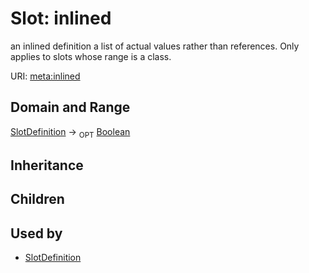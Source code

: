 # Slot: inlined


an inlined definition a list of actual values rather than references.  Only applies to slots whose range is a class.

URI: [meta:inlined](https://w3id.org/biolink/biolinkml/meta/inlined)
## Domain and Range

[SlotDefinition](SlotDefinition.md) ->  <sub>OPT</sub> [Boolean](Boolean.md)
## Inheritance

## Children

## Used by

 * [SlotDefinition](SlotDefinition.md)
